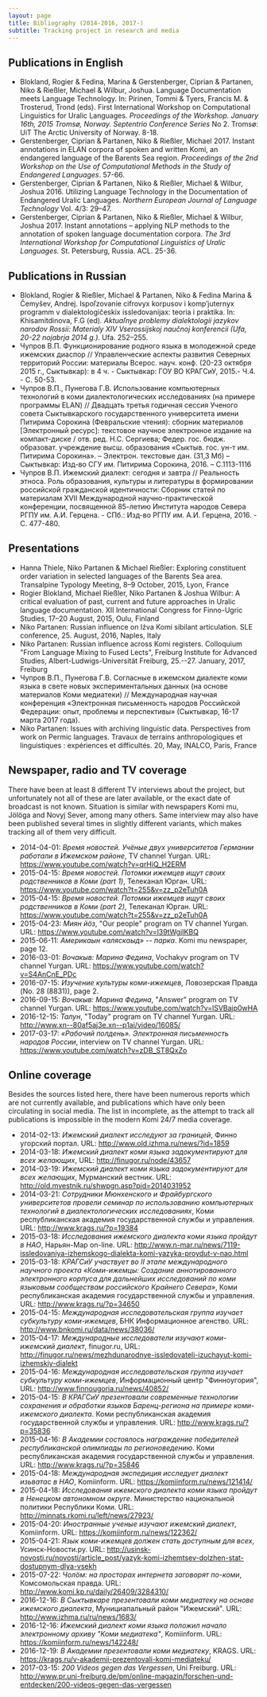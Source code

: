 ```yaml
---
layout: page
title: Bibliography (2014-2016, 2017-)
subtitle: Tracking project in research and media
---
```


## Publications in English

- Blokland, Rogier & Fedina, Marina & Gerstenberger, Ciprian & Partanen, Niko & Rießler, Michael & Wilbur, Joshua. Language Documentation meets Language Technology. In: Pirinen, Tommi & Tyers, Francis M. & Trosterud, Trond (eds). First International Workshop on Computational Linguistics for Uralic Languages. *Proceedings of the Workshop. January 16th, 2015 Tromsø, Norway. Septentrio Conference Series* No 2. Tromsø: UiT The Arctic University of Norway. 8-18.
- Gerstenberger, Ciprian & Partanen, Niko & Rießler, Michael 2017. Instant annotations in ELAN corpora of spoken and written Komi, an endangered language of the Barents Sea region. *Proceedings of the 2nd Workshop on the Use of Computational Methods in the Study of Endangered Languages*. 57-66.
- Gerstenberger, Ciprian & Partanen, Niko & Rießler, Michael & Wilbur, Joshua 2016. Utilizing Language Technology in the Documentation of Endangered Uralic Languages. *Northern European Journal of Language Technology* Vol. 4/3: 29–47.
- Gerstenberger, Ciprian & Partanen, Niko & Rießler, Michael & Wilbur, Joshua 2017. Instant annotations – applying NLP methods to the annotation of spoken language documentation corpora. *The 3rd International Workshop for Computational Linguistics of Uralic Languages.* St. Petersburg, Russia. ACL. 25-36.

## Publications in Russian

- Blokland, Rogier & Rießler, Michael & Partanen, Niko & Fedina Marina & Čemyšev, Andrej. Ispoľzovanie cifrovyx korpusov i komp’juternyx programm v dialektologičeskix issledovanijax: teoria i praktika. In: Khisamitdinova, F.G (ed). *Aktuaľnye problemy dialektologii jazykov narodov Rossii: Materialy XIV Vserossijskoj naučnoj konferencii (Ufa, 20-22 nojabrja 2014 g.)*. Ufa. 252–255.
- Чупров В.П. Функционирование родного языка в молодежной среде ижемских диаспор // Управленческие аспекты развития Северных территорий России: материалы Всерос. науч. конф. (20-23 октября 2015 г., Сыктывкар): в 4 ч. - Сыктывкар: ГОУ ВО КРАГСиУ, 2015.- Ч.4. - С. 50-53.
- Чупров В.П., Пунегова Г.В. Использование компьютерных технологий в коми диалектологических исследованиях (на примере программы ELAN) // Двадцать третья годичная сессия Ученого совета Сыктывкарского государственного университета имени Питирима Сорокина (Февральские чтения): сборник материалов [Электронный ресурс]: текстовое научное электронное издание на компакт-диске / отв. ред. Н.С. Сергиева; Федер. гос. бюдж. образоват. учреждение высш. образования «Сыктыв. гос. ун-т им. Питирима Сорокина». – Электрон. текстовые дан. (31,3 Мб) – Сыктывкар: Изд-во СГУ им. Питирима Сорокина, 2016. – С.1113-1116
- Чупров В.П. Ижемский диалект: сегодня и завтра // Реальность этноса. Роль образования, культуры и литературы в формировании российской гражданской идентичности: Сборник статей по материалам XVII Международной научно-практической конференции, посвященной 85-летию Института народов Севера РГПУ им. А.И. Герцена. - СПб.: Изд-во РГПУ им. А.И. Герцена, 2016. - С. 477-480.

## Presentations

- Hanna Thiele, Niko Partanen & Michael Rießler: Exploring constituent order variation in selected languages of the Barents Sea area. Transalpine Typology Meeting, 8–9 October, 2015, Lyon, France
- Rogier Blokland, Michael Rießler, Niko Partanen & Joshua Wilbur: A critical evaluation of past, current and future approaches in Uralic language documentation. XII International Congress for Finno-Ugric Studies, 17–20 August, 2015, Oulu, Finland
- Niko Partanen: Russian influence on Iźva Komi sibilant articulation. SLE conference, 25. August, 2016, Naples, Italy
- Niko Partanen: Russian influence across Komi registers. Colloquium "From Language Mixing to Fused Lects", Freiburg Institute for Advanced Studies, Albert-Ludwigs-Universität Freiburg, 25.--27. January, 2017, Freiburg
- Чупров В.П., Пунегова Г.В. Согласные в ижемском диалекте коми языка в свете новых экспериментальных данных (на основе материалов Коми медиатеки) // Международная научная конференция «Электронная письменность народов Российской Федерации: опыт, проблемы и перспективы» (Сыктывкар, 16-17 марта 2017 года).
- Niko Partanen: Issues with archiving linguistic data. Perspectives from work on Permic languages. Travaux de terrains anthropologiques et linguistiques : expériences et difficultés. 20, May, INALCO, Paris, France

## Newspaper, radio and TV coverage

There have been at least 8 different TV interviews about the project, but unfortunately not all of these are later available, or the exact date of broadcast is not known. Situation is similar with newspapers Komi mu, Jölöga and Novyj Sever, among many others. Same interview may also have been published several times in slightly different variants, which makes tracking all of them very difficult.

- 2014-04-01: *Время новостей. Учёные двух университетов Германии работали в Ижемском районе*, TV channel Yurgan. URL: https://www.youtube.com/watch?v=qrHiQ_H2ERM
- 2015-04-15: *Время новостей. Потомки ижемцев ищут своих родственников в Коми (part 1)*, Телеканал Юрган. URL: https://www.youtube.com/watch?t=255&v=zz_p2eTuh0A
- 2015-04-15: *Время новостей. Потомки ижемцев ищут своих родственников в Коми (part 2)*, Телеканал Юрган. URL: https://www.youtube.com/watch?t=255&v=zz_p2eTuh0A
- 2015-04-23: *Миян йӧз*, "Our people" program on TV channel Yurgan. URL: https://www.youtube.com/watch?v=l39tWgjIKBQ
- 2015-06-11: *Америкаын «аляскаыд» -- парка*. Komi mu newspaper, page 12.
- 2016-03-01: *Вочакыв: Марина Федина*, Vochakyv program on TV channel Yurgan. URL: https://www.youtube.com/watch?v=S4AnCnE_PDc
- 2016-07-15: *Изучение культуры коми-ижемцев*, Ловозерская Правда (No. 28 (8831)), page 2.
- 2016-09-15: *Вочакыв: Марина Федина*, "Answer" program on TV channel Yurgan. URL: https://www.youtube.com/watch?v=lSVBajp0wHA
- 2016-12-15: *Талун*, "Today" program on TV channel Yurgan. URL: http://www.xn--80af5aj3e.xn--p1ai/video/16085/
- 2017-03-17: *«Рабочий полдень». Электронная письменность народов России*, interview on TV channel Yurgan. URL: https://www.youtube.com/watch?v=zDB_ST8QxZo

## Online coverage

Besides the sources listed here, there have been numerous reports which are not currently available, and publications which have only been circulating in social media. The list in incomplete, as the attempt to track all publications is impossible in the modern Komi 24/7 media coverage.

- 2014-02-13: *Ижемский диалект исследуют за границей*, Финно угорский портал. URL: http://www.old.izhma.ru/news/?id=1859
- 2014-03-18: *Ижемский диалект коми языка задокументируют для всех желающих*, URL: http://finugor.ru/node/43657
- 2014-03-19: *Ижемский диалект коми языка задокументируют для всех желающих*, Мурманский вестник. URL: http://old.mvestnik.ru/shwpgn.asp?pid=2014031952
- 2014-03-21: *Сотрудники Мюнхенского и Фрайбургского университетов провели семинар по использованию компьютерных технологий в диалектологических исследованиях*, Коми республиканская академия государственной службы и управления. URL: http://www.krags.ru/?p=19384
- 2015-03-18: *Исследования ижемского диалекта коми языка пройдут в НАО*, Нарьян-Мар on-line. URL: http://www.n-mar.ru/news/7119-issledovaniya-izhemskogo-dialekta-komi-yazyka-proydut-v-nao.html
- 2015-03-18: *КРАГСиУ участвует во II этапе международного научного проекта «Коми-ижемцы: Создание аннотированного электронного корпуса для дальнейших исследований по коми языковым сообществам российского Крайнего Севера»*, Коми республиканская академия государственной службы и управления. URL: http://www.krags.ru/?p=34650
- 2015-04-15: *Международная исследовательская группа изучает субкультуру коми-ижемцев*, БНК Информационное агенство. URL: http://www.bnkomi.ru/data/news/38036/
- 2015-04-17: *Международные исследователи изучают коми-ижемский диалект*, finugor.ru, URL: http://finugor.ru/news/mezhdunarodnye-issledovateli-izuchayut-komi-izhemskiy-dialekt
- 2015-04-16: *Международная исследовательская группа изучает субкультуру коми-ижемцев*, Информационный центр "Финноугория", URL: http://www.finnougoria.ru/news/40852/
- 2015-04-15: *В КРАГСиУ презентовали современные технологии сохранения и обработки языков Баренц-региона на примере коми-ижемского диалекта*. Коми республиканская академия государственной службы и управления. URL: http://www.krags.ru/?p=35836
- 2015-04-16: *В Академии состоялось награждение победителей республиканской олимпиады по регионоведению*. Коми республиканская академия государственной службы и управления. URL: http://www.krags.ru/?p=35846
- 2015-04-18: *Международная экспедиция исследует диалект изьватас в НАО*, Komiinform. URL: https://komiinform.ru/news/121414/
- 2015-04-18: *Исследования ижемского диалекта коми языка пройдут в Ненецком автономном округе*. Министерство национальной политики Республики Коми. URL: http://minnats.rkomi.ru/left/news/27923/
- 2015-04-20: *Иностранные ученые изучают ижемский диалект*, Komiinform. URL: https://komiinform.ru/news/122362/
- 2015-04-21: *Язык коми-ижемцев должен стать доступным для всех*, Усинск-Новости.ру. URL: http://usinsk-novosti.ru/novosti/article_post/yazyk-komi-izhemtsev-dolzhen-stat-dostupnym-dlya-vsekh
- 2015-07-22: *Чолöм: на просторах интернета заговорят по-коми*, Комсомольская правда. URL: http://www.komi.kp.ru/daily/26409/3284310/
- 2016-12-16: *В Сыктывкаре презентовали коми медиатеку на основе ижемского диалекта*, Мунициапальный район "Ижемский". URL: http://www.izhma.ru/ru/news/1683/
- 2016-12-16: *Ижемский диалект коми языка положил начало электронному архиву "Коми медиатека"*, Komiinform. URL: https://komiinform.ru/news/142248/
- 2016-12-19: *В Академии презентовали коми медиатеку*, KRAGS. URL: https://krags.ru/v-akademii-prezentovali-komi-mediateku/
- 2017-03-15: *200 Videos gegen das Vergessen*, Uni Freiburg. URL: http://www.pr.uni-freiburg.de/pm/online-magazin/forschen-und-entdecken/200-videos-gegen-das-vergessen
